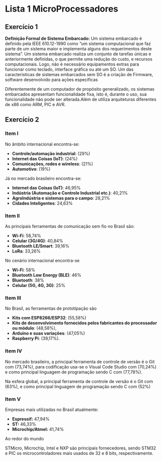 # Lista 1 MicroProcessadores

## Exercício 1

**Definição Formal de Sistema Embarcado:**
Um sistema embarcado é definido pela IEEE 610.12-1990 como “um sistema computacional que faz parte de um sistema maior e implementa alguns dos requerimentos deste sistema”. Um sistema embarcado realiza um conjunto de tarefas únicas e anteriormente definidas, o que permite uma redução do custo, e recursos computacionais. Logo, não é necessário equipamentos extras para funcionar como teclado, interface gráfica ou até um SO. Um das caracteristicas de sistemas embarcados sem SO é a criação de Firmware, software desenvolvido para ações específicas

Diferentemente de um computador de propósito generalizado, os sistemas embarcados apresentam funcionalidade fixa, isto é, durante o uso, sua funcionalidade não pode ser alterada.Além de utiliza arquiteturas diferentes de x86 como ARM, PIC e AVR.

## Exercício 2

### Item I

No âmbito internacional encontra-se:
- **Controle/automação industrial**: (29%)
- **Internet das Coisas (IoT)**: (24%)
- **Comunicações, redes e wireless**: (21%)
- **Automotivo**: (19%)

Já no mercado brasileiro encontra-se:

- **Internet das Coisas (IoT)**: 46,95%
- **Indústria (Automação e Controle Industrial etc.)**: 40,21%
- **AgroIndústria e sistemas para o campo**: 28,21%
- **Cidades Inteligentes**: 24,63%
### Item II

As principais ferramentas de comunicação sem fio no Brasil são:

- **Wi-Fi**: 58,74%
- **Celular (3G/4G)**: 40,84%
- **Bluetooth LE/Smart**: 39,16%
- **LoRa**: 33,26%

No cenário internacional encontra-se

- **Wi-Fi**: 58%             
- **Bluetooth Low Energy (BLE)**: 46%
- **Bluetooth**: 38% 
- **Celular (5G, 4G, 3G)**: 25%

### Item III

No Brasil, as ferramentas de prototipação são
- **Kits com ESP8266/ESP32**: (55,58%)
- **Kits de desenvolvimento fornecidos pelos fabricantes do processador ou módulo**: (48,58%), 
- **Arduino e suas variações**: (47,05%)
- **Raspberry Pi**: (39,17%).

### Item IV

No mercado brasileiro, a principal ferramenta de controle de versão é o Git com (73,74%), para codificação usa-se o Visual Code Studio com (70,24%) e como principal linguagem de programação sendo C com (77,78%).

Na esfera global, a principal ferramenta de controle de versão é o Git com (63%), e como principal linguagem de programação sendo C com (52%)

### Item V

Empresas mais utilizadas no Brasil atualmente:
* **Espressif:** 47,94%
* **ST:** 46,33%
* **Microchip/Atmel:** 41,74%

Ao redor do mundo

STMicro, Microchip, Intel e NXP são principais
fornecedores, sendo STM32 e PIC os microcontroladores
mais usados de 32 e 8 bits, respectivamente.




